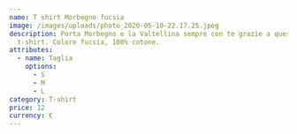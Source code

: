 ```yaml
---
name: T shirt Morbegno fucsia
image: /images/uploads/photo_2020-05-10-22.17.25.jpeg
description: Porta Morbegno e la Valtellina sempre con te grazie a questa
  t-shirt. Colore fucsia, 100% cotone.
attributes:
  - name: Taglia
    options:
      - S
      - M
      - L
category: T-shirt
price: 12
currency: €
---
```

